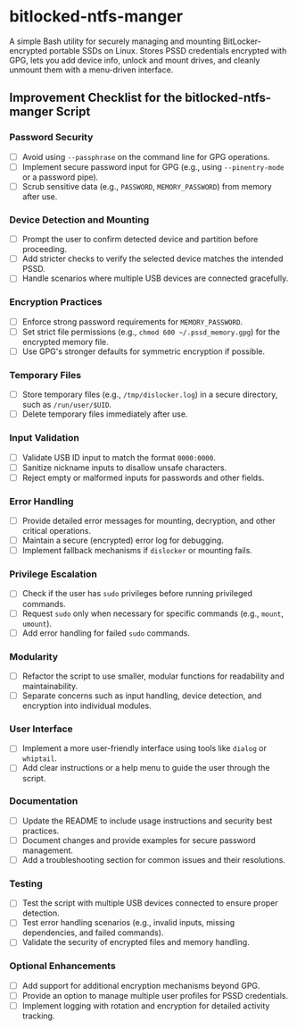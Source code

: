 # bitlocked-ntfs-manger
A simple Bash utility for securely managing and mounting BitLocker-encrypted portable SSDs on Linux. Stores PSSD credentials encrypted with GPG, lets you add device info, unlock and mount drives, and cleanly unmount them with a menu-driven interface.

## Improvement Checklist for the bitlocked-ntfs-manger Script

### Password Security
- [ ] Avoid using `--passphrase` on the command line for GPG operations.
- [ ] Implement secure password input for GPG (e.g., using `--pinentry-mode` or a password pipe).
- [ ] Scrub sensitive data (e.g., `PASSWORD`, `MEMORY_PASSWORD`) from memory after use.

### Device Detection and Mounting
- [ ] Prompt the user to confirm detected device and partition before proceeding.
- [ ] Add stricter checks to verify the selected device matches the intended PSSD.
- [ ] Handle scenarios where multiple USB devices are connected gracefully.

### Encryption Practices
- [ ] Enforce strong password requirements for `MEMORY_PASSWORD`.
- [ ] Set strict file permissions (e.g., `chmod 600 ~/.pssd_memory.gpg`) for the encrypted memory file.
- [ ] Use GPG's stronger defaults for symmetric encryption if possible.

### Temporary Files
- [ ] Store temporary files (e.g., `/tmp/dislocker.log`) in a secure directory, such as `/run/user/$UID`.
- [ ] Delete temporary files immediately after use.

### Input Validation
- [ ] Validate USB ID input to match the format `0000:0000`.
- [ ] Sanitize nickname inputs to disallow unsafe characters.
- [ ] Reject empty or malformed inputs for passwords and other fields.

### Error Handling
- [ ] Provide detailed error messages for mounting, decryption, and other critical operations.
- [ ] Maintain a secure (encrypted) error log for debugging.
- [ ] Implement fallback mechanisms if `dislocker` or mounting fails.

### Privilege Escalation
- [ ] Check if the user has `sudo` privileges before running privileged commands.
- [ ] Request `sudo` only when necessary for specific commands (e.g., `mount`, `umount`).
- [ ] Add error handling for failed `sudo` commands.

### Modularity
- [ ] Refactor the script to use smaller, modular functions for readability and maintainability.
- [ ] Separate concerns such as input handling, device detection, and encryption into individual modules.

### User Interface
- [ ] Implement a more user-friendly interface using tools like `dialog` or `whiptail`.
- [ ] Add clear instructions or a help menu to guide the user through the script.

### Documentation
- [ ] Update the README to include usage instructions and security best practices.
- [ ] Document changes and provide examples for secure password management.
- [ ] Add a troubleshooting section for common issues and their resolutions.

### Testing
- [ ] Test the script with multiple USB devices connected to ensure proper detection.
- [ ] Test error handling scenarios (e.g., invalid inputs, missing dependencies, and failed commands).
- [ ] Validate the security of encrypted files and memory handling.

### Optional Enhancements
- [ ] Add support for additional encryption mechanisms beyond GPG.
- [ ] Provide an option to manage multiple user profiles for PSSD credentials.
- [ ] Implement logging with rotation and encryption for detailed activity tracking.
